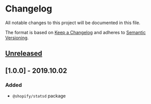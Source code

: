 # Changelog

All notable changes to this project will be documented in this file.

The format is based on [Keep a Changelog](http://keepachangelog.com/en/1.0.0/)
and adheres to [Semantic Versioning](http://semver.org/spec/v2.0.0.html).

## [Unreleased]

## [1.0.0] - 2019.10.02

### Added

- `@shopify/statsd` package

[unreleased]: https://github.com/Shopify/quilt/compare/@shopify/statsd@1.0.0...HEAD
